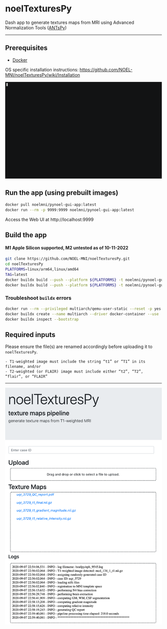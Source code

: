 # noelTexturesPy
Dash app to generate textures maps from MRI using Advanced Normalization Tools ([ANTsPy](https://antspy.readthedocs.io/en/latest/))
<hr>

## Prerequisites
- [Docker](https://www.docker.com/get-started)

OS specific installation instructions: https://github.com/NOEL-MNI/noelTexturesPy/wiki/Installation

![Usage noelTexturesPy GIF](images/textures.gif)



## Run the app (using prebuilt images)
```bash
docker pull noelmni/pynoel-gui-app:latest
docker run --rm -p 9999:9999 noelmni/pynoel-gui-app:latest
```
Access the Web UI at http://localhost:9999

## Build the app
#### M1 Apple Silicon supported, M2 untested as of 10-11-2022
```bash
git clone https://github.com/NOEL-MNI/noelTexturesPy.git
cd noelTexturesPy
PLATFORMS=linux/arm64,linux/amd64
TAG=latest
docker buildx build --push --platform ${PLATFORMS} -t noelmni/pynoel-gui-base:${TAG} base-docker-image/
docker buildx build --push --platform ${PLATFORMS} -t noelmni/pynoel-gui-app:${TAG} . --build-arg BASE_SHORT_SHA_TAG=${TAG}
```
### Troubleshoot `buildx` errors
```bash
docker run --rm --privileged multiarch/qemu-user-static --reset -p yes
docker buildx create --name multiarch --driver docker-container --use
docker buildx inspect --bootstrap
```

## Required inputs
Please ensure the file(s) are renamed accordingly before uploading it to `noelTexturesPy`.
```
- T1-weighted image must include the string “t1” or “T1” in its filename, and/or
- T2-weighted (or FLAIR) image must include either “t2”, “T2”, “flair”, or “FLAIR”
```

<hr>

![](/images/noelTexturesPyDemo.png?raw=true)
